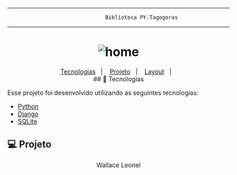 -----------------------------------------------------------------------------------------------------------------------------------------------------
                                   Biblioteca PY.Tagogoras  
                                                     
-----------------------------------------------------------------------------------------------------------------------------------------------------                                                     
                                                     
<h1 align="center">
    <img alt="home" title="home" src="https://raw.githubusercontent.com/wallaceleonel/py/main/son_blog/media/banner.png" />
</h1>

<p align="center">
  <a href="#rocket-tecnologias">Tecnologias</a>&nbsp;&nbsp;&nbsp;|&nbsp;&nbsp;&nbsp;
  <a href="#-projeto">Projeto</a>&nbsp;&nbsp;&nbsp;|&nbsp;&nbsp;&nbsp;
  <a href="#-layout">Layout</a>&nbsp;&nbsp;&nbsp;|&nbsp;&nbsp;&nbsp;
 


<br>
## 🚀 Tecnologias

Esse projeto foi desenvolvido utilizando as seguintes tecnologias:

- [Python](https://www.python.org/)
- [Django](https://www.djangoproject.com/)
- [SQLite](https://www.sqlite.org/index.html)


## 💻 Projeto
                                          
                                          
 <p align="center">Wallace Leonel </p>
 
